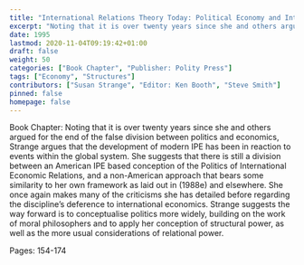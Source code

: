 ```yaml
---
title: "International Relations Theory Today: Political Economy and International Relations"
excerpt: "Noting that it is over twenty years since she and others argued for the end of the false division between politics and economics, Strange argues that the development of modern IPE has been in reaction to events within the global system. She suggests that there is still a division between an American IPE based conception of the Politics of International Economic Relations, and a non-American approach that bears some similarity to her own framework as laid out in (1988e) and elsewhere. She once again makes many of the criticisms she has detailed before regarding the discipline’s deference to international economics. Strange suggests the way forward is to conceptualise politics more widely, building on the work of moral philosophers and to apply her conception of structural power, as well as the more usual considerations of relational power."
date: 1995
lastmod: 2020-11-04T09:19:42+01:00
draft: false
weight: 50
categories: ["Book Chapter", "Publisher: Polity Press"]
tags: ["Economy", "Structures"]
contributors: ["Susan Strange", "Editor: Ken Booth", "Steve Smith"]
pinned: false
homepage: false
---
```


Book Chapter: Noting that it is over twenty years since she and others argued for the end of the false division between politics and economics, Strange argues that the development of modern IPE has been in reaction to events within the global system. She suggests that there is still a division between an American IPE based conception of the Politics of International Economic Relations, and a non-American approach that bears some similarity to her own framework as laid out in (1988e) and elsewhere. She once again makes many of the criticisms she has detailed before regarding the discipline’s deference to international economics. Strange suggests the way forward is to conceptualise politics more widely, building on the work of moral philosophers and to apply her conception of structural power, as well as the more usual considerations of relational power.

Pages: 154-174